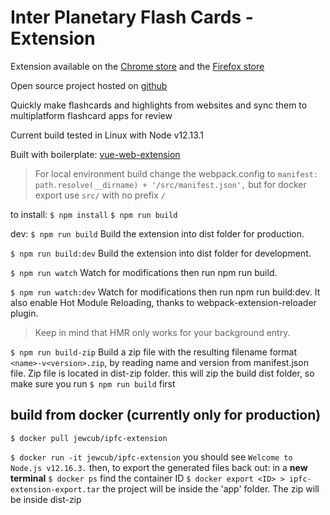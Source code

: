 # Inter Planetary Flash Cards - Extension

Extension available on the [Chrome store](https://chrome.google.com/webstore/detail/inter-planetary-flash-car/ffjpplmcceibehbaofplbmcldkmmhcob/related?hl=en-US) and the [Firefox store](https://addons.mozilla.org/en-US/firefox/addon/inter-planetary-flash-cards)

Open source project hosted on [github](https://github.com/IPFC/ipfc-extension)

Quickly make flashcards and highlights from websites and sync them to multiplatform flashcard apps for review

Current build tested in Linux with Node v12.13.1

Built with boilerplate: [vue-web-extension](https://github.com/Kocal/vue-web-extension)

> For local environment build change the webpack.config to `manifest: path.resolve(__dirname) + '/src/manifest.json',` but for docker export use `src/` with no prefix `/`

to install:
`$ npm install`
`$ npm run build`

dev:
`$ npm run build`
Build the extension into dist folder for production.

`$ npm run build:dev`
Build the extension into dist folder for development.

`$ npm run watch`
Watch for modifications then run npm run build.

`$ npm run watch:dev`
Watch for modifications then run npm run build:dev.
It also enable Hot Module Reloading, thanks to webpack-extension-reloader plugin.

> Keep in mind that HMR only works for your background entry.

`$ npm run build-zip`
Build a zip file with the resulting filename format `<name>-v<version>.zip`, by reading name and version from manifest.json file. Zip file is located in dist-zip folder.
this will zip the build dist folder, so make sure you run `$ npm run build` first

## build from docker (currently only for production)

`$ docker pull jewcub/ipfc-extension`

`$ docker run -it jewcub/ipfc-extension`
you should see `Welcome to Node.js v12.16.3.`
then, to export the generated files back out:
in a **new terminal**
`$ docker ps`
find the container ID
`$ docker export <ID> > ipfc-extension-export.tar`
the project will be inside the 'app' folder. The zip will be inside dist-zip
